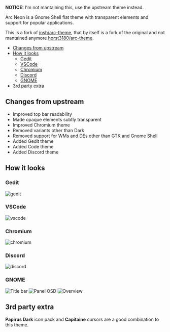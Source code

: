 **NOTICE:** I'm not mantaining this, use the upstream theme instead.

Arc Neon is a Gnome Shell flat theme with transparent elements and support for popular applications.

This is a fork of [jnsh/arc-theme](https://github.com/jnsh/arc-theme), that by itself is a fork of the original and not mantained anymore [horst3180/arc-theme](https://github.com/horst3180/arc-theme).

<!-- TOC GFM -->

* [Changes from upstream](#changes-from-upstream)
* [How it looks](#how-it-looks)
  * [Gedit](#gedit)
  * [VSCode](#vscode)
  * [Chromium](#chromium)
  * [Discord](#discord)
  * [GNOME](#gnome)
* [3rd party extra](#3rd-party-extra)

<!-- /TOC -->

## Changes from upstream
+ Improved top bar readability 
+ Made opaque elements subtly transparent
+ Improved Chromium theme
+ Removed variants other than Dark
+ Removed support for WMs and DEs other than GTK and Gnome Shell
+ Added Gedit theme
+ Added Code theme
+ Added Discord theme

## How it looks
### Gedit
![gedit](screenshots/gedit.png)

### VSCode
![vscode](screenshots/vscode.png)

### Chromium
![chromium](screenshots/chromium.png)

### Discord
![discord](screenshots/discord.png)

### GNOME
![Title bar](screenshots/arc-dark-glass1.png)
![Panel OSD](screenshots/arc-dark-glass2.png)
![Overview](screenshots/arc-dark-glass3.png)

## 3rd party extra
**Papirus Dark** icon pack and **Capitaine** cursors are a good combination to this theme.
